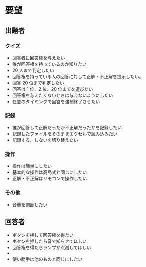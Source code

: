 # 要望

## 出題者

### クイズ

- 回答者に回答権を与えたい
- 誰が回答権を持っているのか知りたい
- 20 人まで判定したい
- 回答権を持っている人の回答に対して正解・不正解を提示したい。
- 回答 20 位まで判定したい
- 回答は 1 位、2 位、20 位までを選びたい
- 回答権を与えたくないときは与えないようにしたい
- 任意のタイミングで回答を強制終了させたい

### 記録

- 誰が回答して正解だったか不正解だったかを記録したい
- 記録したファイルをそのままエクセルで読み込みたい
- 記録する、しないを切り替えたい

### 操作

- 操作は簡単にしたい
- 基本的な操作は高島式と同じにしたい
- 正解・不正解はリモコンで操作したい

### その他

- 音量を調節したい

## 回答者

- ボタンを押して回答権を得たい
- ボタンを押したら音で知らせてほしい
- 回答権を得たらランプが点滅してほしい
-
- 使い勝手は他のものと同じにしたい
